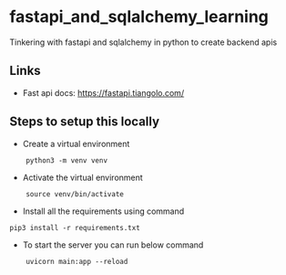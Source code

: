 # fastapi_and_sqlalchemy_learning

Tinkering with fastapi and sqlalchemy in python to create backend apis

## Links

- Fast api docs: https://fastapi.tiangolo.com/

## Steps to setup this locally

- Create a virtual environment

```
    python3 -m venv venv
```

- Activate the virtual environment

```
    source venv/bin/activate
```

- Install all the requirements using command

```
pip3 install -r requirements.txt
```

- To start the server you can run below command

```
    uvicorn main:app --reload
```
